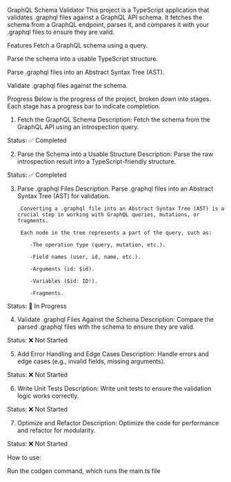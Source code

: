 GraphQL Schema Validator
This project is a TypeScript application that validates .graphql files against a GraphQL API schema. It fetches the schema from a GraphQL endpoint, parses it, and compares it with your .graphql files to ensure they are valid.

Features
Fetch a GraphQL schema using a query.

Parse the schema into a usable TypeScript structure.

Parse .graphql files into an Abstract Syntax Tree (AST).

Validate .graphql files against the schema.

Progress
Below is the progress of the project, broken down into stages. Each stage has a progress bar to indicate completion.

1. Fetch the GraphQL Schema
   Description: Fetch the schema from the GraphQL API using an introspection query.

Status: ✅ Completed

2. Parse the Schema into a Usable Structure
   Description: Parse the raw introspection result into a TypeScript-friendly structure.

Status: ✅ Completed

3.  Parse .graphql Files
    Description: Parse .graphql files into an Abstract Syntax Tree (AST) for validation.

         Converting a .graphql file into an Abstract Syntax Tree (AST) is a crucial step in working with GraphQL queries, mutations, or fragments.

         Each node in the tree represents a part of the query, such as:

            -The operation type (query, mutation, etc.).

            -Field names (user, id, name, etc.).

            -Arguments (id: $id).

            -Variables ($id: ID!).

            -Fragments.

Status: 🚧 In Progress

4. Validate .graphql Files Against the Schema
   Description: Compare the parsed .graphql files with the schema to ensure they are valid.

Status: ❌ Not Started

5. Add Error Handling and Edge Cases
   Description: Handle errors and edge cases (e.g., invalid fields, missing arguments).

Status: ❌ Not Started

6. Write Unit Tests
   Description: Write unit tests to ensure the validation logic works correctly.

Status: ❌ Not Started

7. Optimize and Refactor
   Description: Optimize the code for performance and refactor for modularity.

Status: ❌ Not Started

How to use:

Run the codgen command, which runs the main.ts file
